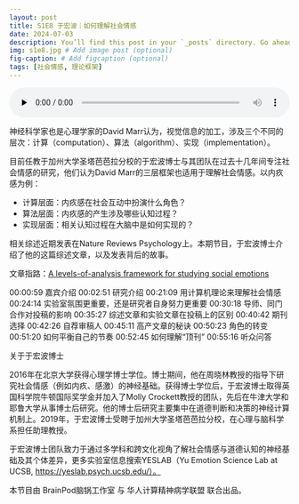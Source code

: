 ```yaml
---
layout: post
title: S1E8 于宏波｜如何理解社会情感
date: 2024-07-03
description: You’ll find this post in your `_posts` directory. Go ahead and edit it and re-build the site to see your changes. # Add post description (optional)
img: s1e8.jpg # Add image post (optional)
fig-caption: # Add figcaption (optional)
tags: [社会情感, 理论框架]
---
```

<audio controls preload="none" style="width: 100%">
    <source src="https://audio.xmcdn.com/storages/cdec-audiofreehighqps/C5/FB/GKwRIasKWpypAXC4bQLrF1LR.m4a" type="audio/mp3" />
</audio>

神经科学家也是心理学家的David Marr认为，视觉信息的加工，涉及三个不同的层次：计算（computation）、算法（algorithm）、实现（implementation）。

目前任教于加州大学圣塔芭芭拉分校的于宏波博士与其团队在过去十几年间专注社会情感的研究，他们认为David Marr的三层框架也适用于理解社会情感。以内疚感为例：
- 计算层面：内疚感在社会互动中扮演什么角色？
- 算法层面：内疚感的产生涉及哪些认知过程？
- 实现层面：相关认知过程在大脑中是如何实现的？

相关综述近期发表在Nature Reviews Psychology上。本期节目，于宏波博士介绍了他的这篇综述文章，以及发表背后的故事。

文章指路：[A levels-of-analysis framework for studying social emotions](https://www.nature.com/articles/s44159-024-00285-1)

00:00:59 嘉宾介绍
00:02:51 研究介绍
00:21:09 用计算机理论来理解社会情感
00:24:14 实验室氛围更重要，还是研究者自身努力更重要
00:30:18 导师、同门合作对投稿的影响
00:35:27 综述文章和实验文章在投稿上的区别
00:40:42 期刊选择
00:42:26 自荐审稿人
00:45:11 高产文章的秘诀
00:50:23 角色的转变
00:51:20 如何平衡自己的节奏
00:52:45 如何理解“顶刊”
00:55:16 听众问答

关于于宏波博士

2016年在北京大学获得心理学博士学位。博士期间，他在周晓林教授的指导下研究社会情感（例如内疚、感激）的神经基础。获得博士学位后，于宏波博士取得英国科学院牛顿国际奖学金并加入了Molly Crockett教授的团队，先后在牛津大学和耶鲁大学从事博士后研究。他的博士后研究主要集中在道德判断和决策的神经计算机制上。2019年，于宏波博士受聘于加州大学圣塔芭芭拉分校，在心理与脑科学系担任助理教授。

于宏波博士团队致力于通过多学科和跨文化视角了解社会情感与道德认知的神经基础及其个体差异，更多实验室信息搜索YESLAB（Yu Emotion Science Lab at UCSB, https://yeslab.psych.ucsb.edu/）。

本节目由 BrainPod脑锅工作室 与 华人计算精神病学联盟 联合出品。

